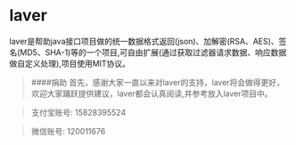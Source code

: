 # laver
laver是帮助java接口项目做的统一数据格式返回(json)、加解密(RSA、AES)、签名(MD5、SHA-1)等的一个项目,可自由扩展(通过获取过滤器请求数据、响应数据做自定义处理),项目使用MIT协议。


> ####捐助
> 首先，感谢大家一直以来对laver的支持，laver将会做得更好，欢迎大家踊跃提供建议，laver都会认真阅读,并参考放入laver项目中。

> 支付宝账号: 15828395524

> 微信账号: 120011676